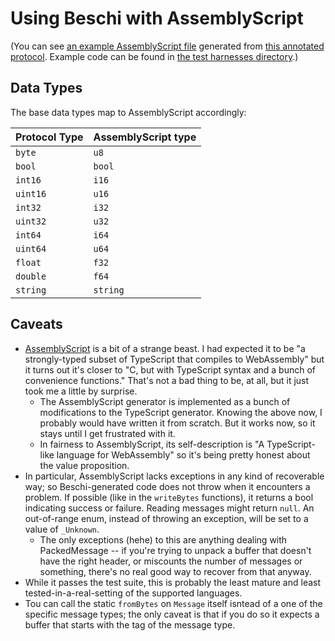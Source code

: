 # Using Beschi with AssemblyScript

(You can see [an example AssemblyScript file](../generated_examples/assemblyscript_example.ts) generated from [this annotated protocol](../../test/_protocols/annotated.toml). Example code can be found in [the test harnesses directory](../../test/_harnesses/assemblyscript/).) 


## Data Types

The base data types map to AssemblyScript accordingly: 

| Protocol Type | AssemblyScript type |
|---------------|---------------------|
| `byte`        | `u8`                |
| `bool`        | `bool`              |
| `int16`       | `i16`               |
| `uint16`      | `u16`               |
| `int32`       | `i32`               |
| `uint32`      | `u32`               |
| `int64`       | `i64`               |
| `uint64`      | `u64`               |
| `float`       | `f32`               |
| `double`      | `f64`               |
| `string`      | `string`            |


## Caveats

* [AssemblyScript](https://www.assemblyscript.org/) is a bit of a strange beast. I had expected it to be "a strongly-typed subset of TypeScript that compiles to WebAssembly" but it turns out it's closer to "C, but with TypeScript syntax and a bunch of convenience functions." That's not a bad thing to be, at all, but it just took me a little by surprise. 
    * The AssemblyScript generator is implemented as a bunch of modifications to the TypeScript generator. Knowing the above now, I probably would have written it from scratch. But it works now, so it stays until I get frustrated with it. 
    * In fairness to AssemblyScript, its self-description is "A TypeScript-like language for WebAssembly" so it's being pretty honest about the value proposition. 
* In particular, AssemblyScript lacks exceptions in any kind of recoverable way; so Beschi-generated code does not throw when it encounters a problem. If possible (like in the `writeBytes` functions), it returns a bool indicating success or failure. Reading messages might return `null`. An out-of-range enum, instead of throwing an exception, will be set to a value of `_Unknown`. 
    * The only exceptions (hehe) to this are anything dealing with PackedMessage -- if you're trying to unpack a buffer that doesn't have the right header, or miscounts the number of messages or something, there's no real good way to recover from that anyway. 
* While it passes the test suite, this is probably the least mature and least tested-in-a-real-setting of the supported languages. 
* Tou can call the static `fromBytes` on `Message` itself isntead of a one of the specific message types; the only caveat is that if you do so it expects a buffer that starts with the tag of the message type.
